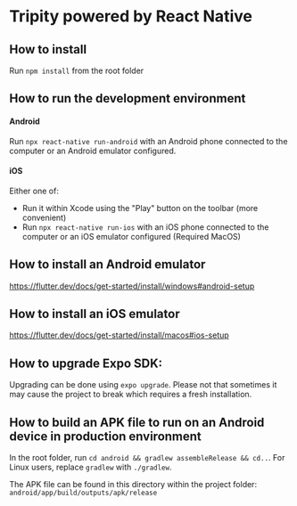 # Tripity powered by React Native

## How to install

Run `npm install` from the root folder

## How to run the development environment

#### Android
Run `npx react-native run-android` with an Android phone connected to the computer or an Android emulator configured.  

#### iOS
Either one of:
* Run it within Xcode using the "Play" button on the toolbar (more convenient)
* Run `npx react-native run-ios` with an iOS phone connected to the computer or an iOS emulator configured (Required MacOS)

## How to install an Android emulator

https://flutter.dev/docs/get-started/install/windows#android-setup

## How to install an iOS emulator

https://flutter.dev/docs/get-started/install/macos#ios-setup

## How to upgrade Expo SDK:

Upgrading can be done using `expo upgrade`. Please not that sometimes it may cause the project to break which requires a fresh installation.

## How to build an APK file to run on an Android device in production environment

In the root folder, run `cd android && gradlew assembleRelease && cd..`. For Linux users, replace `gradlew` with `./gradlew`.

The APK file can be found in this directory within the project folder: `android/app/build/outputs/apk/release`
